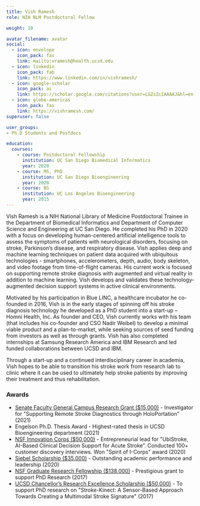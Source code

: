 ```yaml
---
title: Vish Ramesh
role: NIH NLM Postdoctoral Fellow

weight: 10

avatar_filename: avatar
social:
  - icon: envelope
    icon_pack: fas
    link: mailto:vramesh@health.ucsd.edu
  - icon: linkedin
    icon_pack: fab
    link: https://www.linkedin.com/in/vishramesh/
  - icon: google-scholar
    icon_pack: ai
    link: https://scholar.google.com/citations?user=LGZsZcIAAAAJ&hl=en
  - icon: globe-americas
    icon_pack: fas
    link: https://vishramesh.com/
superuser: false

user_groups:
- Ph.D Students and Postdocs

education:
  courses:
    - course: Postdoctoral Fellowship
      institution: UC San Diego Biomedical Informatics
      year: 2020
    - course: MS, PhD
      institution: UC San Diego Bioengineering
      year: 2020
    - course: BS
      institution: UC Los Angeles Bioengineering
      year: 2015
---
```


Vish Ramesh is a NIH National Library of Medicine Postdoctoral Trainee in the Department of Biomedical Informatics and Department of Computer Science and Engineering at UC San Diego. He completed his PhD in 2020 with a focus on developing human-centered artificial intelligence tools to assess the symptoms of patients with neurological disorders, focusing on stroke, Parkinson’s disease, and respiratory disease. Vish applies deep and machine learning techniques on patient data acquired with ubiquitous technologies - smartphones, accelerometers, depth, audio, body skeleton, and video footage from time-of-flight cameras. His current work is focused on supporting remote stroke diagnosis with augmented and virtual reality in addition to machine learning. Vish develops and validates these technology-augmented decision support systems in active clinical environments.

Motivated by his participation in Blue LINC, a healthcare incubator he co-founded in 2016, Vish is in the early stages of spinning off his stroke diagnosis technology he developed as a PhD student into a start-up – Homni Health, Inc. As founder and CEO, Vish currently works with his team (that includes his co-founder and CSO Nadir Weibel) to develop a minimal viable product and a plan-to-market, while seeking sources of seed funding from investors as well as through grants. Vish has also completed internships at Samsung Research America and IBM Research and led funded collaborations between UCSD and IBM.

Through a start-up and a continued interdisciplinary career in academia, Vish hopes to be able to transition his stroke work from research lab to clinic where it can be used to ultimately help stroke patients by improving their treatment and thus rehabilitation.

### Awards
- [Senate Faculty General Campus Research Grant ($15,000)](https://senate.ucsd.edu/grants-awards/grant-funding/general-campus-research/) - Investigator for "Supporting Remote Stroke Diagnostics through HoloPortation” (2021)
- Engelson Ph.D. Thesis Award - Highest-rated thesis in UCSD Bioengineering department (2021)
- [NSF Innovation Corps ($50,000)](https://www.nsf.gov/news/special_reports/i-corps/) - Entrepreneurial lead for "UbiStroke, AI-Based Clinical Decision Support for Acute Stroke”. Conducted 100+ customer discovery interviews. Won "Spirit of I-Corps" award (2020)
- [Siebel Scholarship ($35,000)](https://ucsdnews.ucsd.edu/pressrelease/five-uc-san-diego-bioengineering-graduate-students-honored-as-siebel-scholars) - Outstanding academic performance and leadership (2020)
- [NSF Graduate Research Fellowship ($138,000)](https://www.nsfgrfp.org/) - Prestigious grant to support PhD Research (2017)
- [UCSD Chancellor’s Research Excellence Scholarship ($50,000)](https://cse.ucsd.edu/node/976/) - To support PhD research on "Stroke-Kinect: A Sensor-Based Approach Towards Creating a Multimodal Stroke Signature" (2017)

